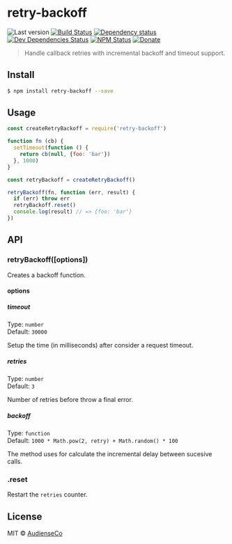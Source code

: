 # retry-backoff

![Last version](https://img.shields.io/github/tag/AudienseCo/retry-backoff.svg?style=flat-square)
[![Build Status](https://img.shields.io/travis/AudienseCo/retry-backoff/master.svg?style=flat-square)](https://travis-ci.org/AudienseCo/retry-backoff)
[![Dependency status](https://img.shields.io/david/AudienseCo/retry-backoff.svg?style=flat-square)](https://david-dm.org/AudienseCo/retry-backoff)
[![Dev Dependencies Status](https://img.shields.io/david/dev/AudienseCo/retry-backoff.svg?style=flat-square)](https://david-dm.org/AudienseCo/retry-backoff#info=devDependencies)
[![NPM Status](https://img.shields.io/npm/dm/retry-backoff.svg?style=flat-square)](https://www.npmjs.org/package/retry-backoff)
[![Donate](https://img.shields.io/badge/donate-paypal-blue.svg?style=flat-square)](https://paypal.me/AudienseCo)

> Handle callback retries with incremental backoff and timeout support.

## Install

```bash
$ npm install retry-backoff --save
```

## Usage

```js
const createRetryBackoff = require('retry-backoff')

function fn (cb) {
  setTimeout(function () {
    return cb(null, {foo: 'bar'})
  }, 1000)
}

const retryBackoff = createRetryBackoff()

retryBackoff(fn, function (err, result) {
  if (err) throw err
  retryBackoff.reset()
  console.log(result) // => {foo: 'bar'}
})

```

## API

### retryBackoff([options])

Creates a backoff function.

#### options

##### timeout

Type: `number`</br>
Default: `30000`

Setup the time (in milliseconds) after consider a request timeout.

##### retries

Type: `number`</br>
Default: `3`

Number of retries before throw a final error.

##### backoff

Type: `function`</br>
Default: `1000 * Math.pow(2, retry) + Math.random() * 100`

The method uses for calculate the incremental delay between sucesive calls.

### .reset

Restart the `retries` counter.

## License

MIT © [AudienseCo](https://audiense.com/)
